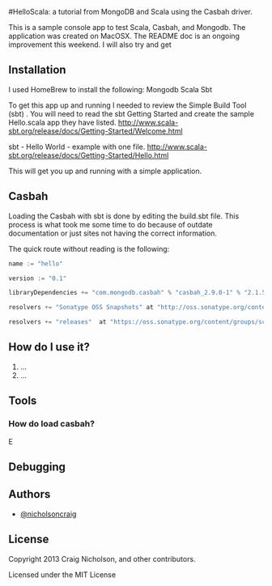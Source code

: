 #HelloScala: a tutorial from MongoDB and Scala using the Casbah driver.

This is a sample console app to test Scala, Casbah, and Mongodb.  The application was created on MacOSX.  The README doc is an ongoing improvement this weekend.  I will also try and get 


## Installation
I used HomeBrew to install the following:
Mongodb
Scala
Sbt

To get this app up and running I needed to review the Simple Build Tool (sbt) .   You will need to read the sbt Getting Started and create the sample Hello.scala app they have listed.
http://www.scala-sbt.org/release/docs/Getting-Started/Welcome.html

sbt - Hello World - example with one file.
http://www.scala-sbt.org/release/docs/Getting-Started/Hello.html

This will get you up and running with a simple application.

## Casbah
Loading the Casbah with sbt is done by editing the build.sbt file.  This process is what took me some time to do because 
of outdate documentation or just sites not having the correct information.

The quick route without reading is the following: 

```js
name := "hello"

version := "0.1"

libraryDependencies += "com.mongodb.casbah" % "casbah_2.9.0-1" % "2.1.5.0"

resolvers += "Sonatype OSS Snapshots" at "http://oss.sonatype.org/content/repositories/snapshots/"

resolvers += "releases"  at "https://oss.sonatype.org/content/groups/scala-tools"
```


## How do I use it?

1.  ...
2.  ...

## Tools

### How do load casbah?

E

## Debugging



## Authors

+ [@nicholsoncraig](http://github.com/craignicholson)



## License

Copyright 2013 Craig Nicholson, and other contributors.

Licensed under the MIT License